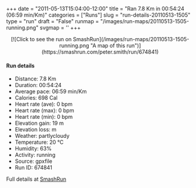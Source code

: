 +++
date = "2011-05-13T15:04:00-12:00"
title = "Ran 7.8 Km in 00:54:24 (06:59 min/Km)"
categories = ["Runs"]
slug = "run-details-20110513-1505"
type = "run"
draft = "False"
runmap = "/images/run-maps/20110513-1505-running.png"
svgmap = '<polyline points="54 3, 54 5, 58 8, 63 17, 63 21, 54 33, 53 51, 49 62, 45 70, 31 79, 35 82, 34 97, 29 100, 25 97, 30 97, 35 84, 34 82, 31 79, 34 81, 35 83, 34 98, 31 100, 28 99, 25 97, 24 93, 28 90, 28 84, 29 82, 31 79, 44 71, 44 69, 50 62, 54 49, 57 42, 60 40, 64 43, 69 43, 74 41, 77 32, 75 28, 74 26, 74 26, 67 24, 60 15, 59 10, 56 7, 54 4, 55 0">'
+++



<!--more-->

<center>
[![Click to see the run on SmashRun](/images/run-maps/20110513-1505-running.png "A map of this run")](https://smashrun.com/peter.smith/run/674841)
</center>

#### Run details

* Distance: 7.8 Km
* Duration: 00:54:24
* Average pace: 06:59 min/Km
* Calories: 698 Cal
* Heart rate (ave): 0 bpm
* Heart rate (max): 0 bpm
* Heart rate (min): 0 bpm
* Elevation gain: 19 m
* Elevation loss:  m
* Weather: partlycloudy
* Temperature: 20 &deg;C
* Humidity: 63%
* Activity: running
* Source: gpxfile
* Run ID: 674841

Full details at [SmashRun](https://smashrun.com/peter.smith/run/674841)